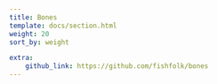 ```yaml
---
title: Bones
template: docs/section.html
weight: 20
sort_by: weight

extra:
    github_link: https://github.com/fishfolk/bones
---
```

